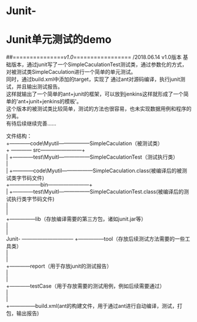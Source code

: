 # Junit-
# Junit单元测试的demo


##===============*v1.0*=================
/2018.06.14
v1.0版本
基础版本，通过junit写了一个SimpleCaculationTest测试类，通过参数化的方式，对被测试类SimpleCaculation进行一个简单的单元测试。<br>
同时，通过build.xml中添加的target，实现了 通过ant对源码编译，执行junit测试，并且输出测试报告。<br>
这样就输出了一个简单的ant+junit的框架，可以放到jenkins这样就形成了一个简单的'ant+junit+jenkins的模板'。<br>
这个版本的被测试类比较简单，测试的方法也很容易，也未实现数据用例和程序的分离。<br>
有待后续继续完善......<br>



文件结构：<br>
                                                +————code\Myutil——————SimpleCaculation（被测试类）<br>
                              + ———— src————————+ <br>
                              |                 +————test\Myuitl——————SimpleCaculationTest（测试执行类）<br>
                              |<br>
                              |                 +————code\Myutil——————SimpleCaculation.class(被编译后的被测试类字节码文件)<br>
                              +——————bin————————+<br>
                              |                 +————test\Myuitl——————SimpleCaculationTest.class(被编译后的测试执行类字节码文件)<br>
                              |<br>
                              |<br>
                              +—————lib（存放编译需要的第三方包，诸如junit.jar等）<br>
                              |<br>
                              |<br>
            Junit- —————————— +—————tool（存放后续测试方法需要的一些工具类）<br>
                              |<br>
                              |<br>
                              +————report（用于存放junit的测试报告）<br>
                              |<br>
                              |<br>
                              +————testCase（用于存放需要的测试用例，例如后续需要通过）<br>
                              |<br>
                              |<br>
                              +—————build.xml(ant的构建文件，用于通过ant进行自动编译，测试，打包，输出报告)<br>
